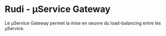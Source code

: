 # Rudi - µService Gateway

Le µService Gateway permet la mise en oeuvre du load-balancing entre les µService.
